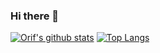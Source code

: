 ### Hi there 👋

[![Orif's github stats](https://github-readme-stats.vercel.app/api?username=orifn&show_icons=true&count_private=true)](https://github.com/orifn)
[![Top Langs](https://github-readme-stats.vercel.app/api/top-langs/?username=orifn&layout=compact)](https://github.com/orifn)

<!--
**orifn/orifn** is a ✨ _special_ ✨ repository because its `README.md` (this file) appears on your GitHub profile.

Here are some ideas to get you started:

- 🔭 I’m currently working on ...
- 🌱 I’m currently learning ...
- 👯 I’m looking to collaborate on ...
- 🤔 I’m looking for help with ...
- 💬 Ask me about ...
- 📫 How to reach me: ...
- 😄 Pronouns: ...
- ⚡ Fun fact: ...
-->
